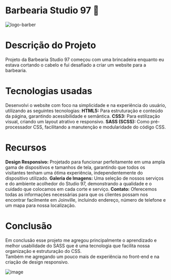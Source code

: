 # Barbearia Studio 97 💈
![logo-barber](https://github.com/matheusmartinsviana/site-studio97/assets/146596878/d22fca33-2f8f-45da-8c25-09bf25c2cf1e)
# Descrição do Projeto
Projeto da Barbearia Studio 97 começou com uma brincadeira enquanto eu estava cortando o cabelo e fui desafiado a criar um website para a barbearia.

# Tecnologias usadas
Desenvolvi o website com foco na simplicidade e na experiência do usuário, utilizando as seguintes tecnologias:
<strong>HTML5:</strong> Para estruturação e conteúdo da página, garantindo acessibilidade e semântica.
<strong>CSS3:</strong> Para estilização visual, criando um layout atrativo e responsivo.
<strong>SASS (SCSS):</strong> Como pré-processador CSS, facilitando a manutenção e modularidade do código CSS.

# Recursos
<strong>Design Responsivo:</strong> Projetado para funcionar perfeitamente em uma ampla gama de dispositivos e tamanhos de tela, garantindo que todos os visitantes tenham uma ótima experiência, independentemente do dispositivo utilizado.
<strong>Galeria de Imagens:</strong> Uma seleção de nossos serviços e do ambiente acolhedor do Studio 97, demonstrando a qualidade e o cuidado que colocamos em cada corte e serviço.
<strong>Contato:</strong> Oferecemos todas as informações necessárias para que os clientes possam nos encontrar facilmente em Joinville, incluindo endereço, número de telefone e um mapa para nossa localização.

# Conclusão
Em conclusão esse projeto me agregou principalmente o aprendizado e melhor usabilidade do SASS que é uma tecnologia que facilita nossa organização e estruturação do CSS. <br>
Também me agregando um pouco mais de experiência no front-end e na criação de design responsivo.

![image](https://github.com/matheusmartinsviana/site-studio97/assets/146596878/374c4a12-6004-43ef-9d7f-132a640c8d42)
